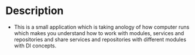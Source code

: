 # Description

- This is a small application which is taking anology of how computer runs which makes you understand how to work with modules, services and repositories and share services and repositories with different modules with DI concepts.